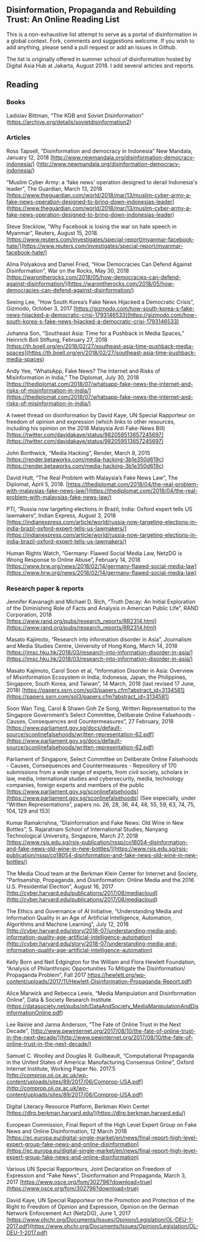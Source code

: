 ## Disinformation, Propaganda and Rebuilding Trust: An Online Reading List 
This is a non-exhaustive list attempt to serve as a portal of disinformation in a global context. Fork, comments and suggestions welcome. If you wish to add anything, please send a pull request or add an issues in Github. 

The list is originally offered in summer school of disinformation hosted by Digital Asia Hub at Jakarta, August 2018. I add several articles and reports.

## Reading
### Books
Ladislav Bittman, “The KGB and Soviet Disinformation” (https://archive.org/details/sovietdisinformation2)

### Articles
Ross Tapsell, “Disinformation and democracy in Indonesia” New Mandala, January 12, 2018 [http://www.newmandala.org/disinformation-democracy-indonesia/]
(http://www.newmandala.org/disinformation-democracy-indonesia/)

“Muslim Cyber Army: a 'fake news' operation designed to derail Indonesia's leader”, The Guardian, March 13, 2018
[https://www.theguardian.com/world/2018/mar/13/muslim-cyber-army-a-fake-news-operation-designed-to-bring-down-indonesias-leader] (https://www.theguardian.com/world/2018/mar/13/muslim-cyber-army-a-fake-news-operation-designed-to-bring-down-indonesias-leader)

Steve Stecklow, “Why Facebook is losing the war on hate speech in Myanmar”, Reuters, August 15, 2018.
[https://www.reuters.com/investigates/special-report/myanmar-facebook-hate/](https://www.reuters.com/investigates/special-report/myanmar-facebook-hate/)

Alina Polyakova and Daniel Fried, “How Democracies Can Defend Against Disinformation”, War on the Rocks, May 30, 2018
[https://warontherocks.com/2018/05/how-democracies-can-defend-against-disinformation/](https://warontherocks.com/2018/05/how-democracies-can-defend-against-disinformation/)

Seeing Lee, "How South Korea’s Fake News Hijacked a Democratic Crisis”, Gizmodo, October 3, 2017
[https://gizmodo.com/how-south-korea-s-fake-news-hijacked-a-democratic-crisi-1793146533](https://gizmodo.com/how-south-korea-s-fake-news-hijacked-a-democratic-crisi-1793146533)

Johanna Son, “Southeast Asia: Time for a Pushback in Media Spaces,” Heinrich Boll Stiftung, February 27, 2018
[https://th.boell.org/en/2018/02/27/southeast-asia-time-pushback-media-spaces](https://th.boell.org/en/2018/02/27/southeast-asia-time-pushback-media-spaces)
 
Andy Yee, “WhatsApp, Fake News? The Internet and Risks of Misinformation in India,” The Diplomat, July 30, 2018
[https://thediplomat.com/2018/07/whatsapp-fake-news-the-internet-and-risks-of-misinformation-in-india/](https://thediplomat.com/2018/07/whatsapp-fake-news-the-internet-and-risks-of-misinformation-in-india/)

A tweet thread on disinformation by David Kaye, UN Special Rapporteur on freedom of opinion and expression (which links to other resources, including his opinion on the 2018 Malaysia Anti Fake-News Bill)
[https://twitter.com/davidakaye/status/982059513657245697](https://twitter.com/davidakaye/status/982059513657245697)
  
John Borthwick, “Media Hacking”, Render, March 8, 2015
[https://render.betaworks.com/media-hacking-3b1e350d619c](https://render.betaworks.com/media-hacking-3b1e350d619c)
  
David Hutt, “The Real Problem with Malaysia’s Fake News Law”, The Diplomat, April 5, 2018.
[https://thediplomat.com/2018/04/the-real-problem-with-malaysias-fake-news-law/](https://thediplomat.com/2018/04/the-real-problem-with-malaysias-fake-news-law/)
   
PTI, “Russia now targeting elections in Brazil, India: Oxford expert tells US lawmakers”, Indian Express, August 3, 2018
[https://indianexpress.com/article/world/russia-now-targeting-elections-in-india-brazil-oxford-expert-tells-us-lawmakers/](https://indianexpress.com/article/world/russia-now-targeting-elections-in-india-brazil-oxford-expert-tells-us-lawmakers/)

Human Rights Watch, “Germany: Flawed Social Media Law, NetzDG is Wrong Response to Online Abuse”, February 14, 2018
[https://www.hrw.org/news/2018/02/14/germany-flawed-social-media-law](https://www.hrw.org/news/2018/02/14/germany-flawed-social-media-law)

### Research paper & reports

Jennifer Kavanagh and Michael D. Rich, “Truth Decay: An Initial Exploration of the Diminishing Role of Facts and Analysis in American Public Life”, RAND Corporation, 2018 [https://www.rand.org/pubs/research_reports/RR2314.html](https://www.rand.org/pubs/research_reports/RR2314.html)

Masato Kajimoto, “Research into information disorder in Asia”, Journalism and Media Studies Centre, University of Hong Kong, March 14, 2018
[https://jmsc.hku.hk/2018/03/research-into-information-disorder-in-asia/](https://jmsc.hku.hk/2018/03/research-into-information-disorder-in-asia/)

Masato Kajimoto, Carol Soon et al, “Information Disorder in Asia: Overview of Misinformation Ecosystem in India, Indonesia, Japan, the Philippines, Singapore, South Korea, and Taiwan”, 14 March, 2018 (last revised 17 June, 2018)
[https://papers.ssrn.com/sol3/papers.cfm?abstract_id=3134581](https://papers.ssrn.com/sol3/papers.cfm?abstract_id=3134581)

Soon Wan Ting, Carol & Shawn Goh Ze Song, Written Representation to the Singapore Government’s Select Committee, Deliberate Online Falsehoods - Causes, Consequences and Countermeasures”, 27 February, 2018
[https://www.parliament.gov.sg/docs/default-source/sconlinefalsehoods/written-representation-62.pdf](https://www.parliament.gov.sg/docs/default-source/sconlinefalsehoods/written-representation-62.pdf)

Parliament of Singapore, Select Committee on Deliberate Online Falsehoods - Causes, Consequences and Countermeasures - Repository of 170 submissions from a wide range of experts, from civil society, scholars in law, media, international studies and cybersecurity, media, technology companies, foreign experts and members of the public
[https://www.parliament.gov.sg/sconlinefalsehoods](https://www.parliament.gov.sg/sconlinefalsehoods)
(See especially, under “Written Representations”, papers no. 26, 28, 36, 44, 48, 55, 59, 63, 74, 75, 104, 129 and 153)

Kumar Ramakrishna, “Disinformation and Fake News: Old Wine in New Bottles”, S. Rajaratnam School of International Studies, Nanyang Technological University, Singapore, March 27, 2018
[https://www.rsis.edu.sg/rsis-publication/nssp/co18054-disinformation-and-fake-news-old-wine-in-new-bottles/](https://www.rsis.edu.sg/rsis-publication/nssp/co18054-disinformation-and-fake-news-old-wine-in-new-bottles/)

The Media Cloud team at the Berkman Klein Center for Internet and Society, “Partisanship, Propaganda, and Disinformation: Online Media and the 2016 U.S. Presidential Election”, August 16, 2017
[http://cyber.harvard.edu/publications/2017/08/mediacloud](http://cyber.harvard.edu/publications/2017/08/mediacloud)

The Ethics and Governance of AI Initiative, “Understanding Media and Information Quality in an Age of Artificial Intelligence, Automation, Algorithms and Machine Learning”, July 12, 2018
[http://cyber.harvard.edu/story/2018-07/understanding-media-and-information-quality-age-artificial-intelligence-automation](http://cyber.harvard.edu/story/2018-07/understanding-media-and-information-quality-age-artificial-intelligence-automation)

Kelly Born and Nell Edgington for the William and Flora Hewlett Foundation, “Analysis of Philanthropic Opportunities To Mitigate the Disinformation/ Propaganda Problem”, Fall 2017
[https://hewlett.org/wp-content/uploads/2017/11/Hewlett-Disinformation-Propaganda-Report.pdf)](https://hewlett.org/wp-content/uploads/2017/11/Hewlett-Disinformation-Propaganda-Report.pdf)
    
Alice Marwick and Rebecca Lewis, “Media Manipulation and Disinformation Online”, Data & Society Research Institute
(https://datasociety.net/pubs/oh/DataAndSociety_MediaManipulationAndDisinformationOnline.pdf)

Lee Rainie and Janna Anderson, “The Fate of Online Trust in the Next Decade”, [http://www.pewinternet.org/2017/08/10/the-fate-of-online-trust-in-the-next-decade/](http://www.pewinternet.org/2017/08/10/the-fate-of-online-trust-in-the-next-decade/)

Samuel C. Woolley and Douglas R. Guilbeault, “Computational Propaganda in the United States of America: Manufacturing Consensus Online”, Oxford Internet Institute, Working Paper No. 2017.5
[http://comprop.oii.ox.ac.uk/wp-content/uploads/sites/89/2017/06/Comprop-USA.pdf](http://comprop.oii.ox.ac.uk/wp-content/uploads/sites/89/2017/06/Comprop-USA.pdf)

Digital Literacy Resource Platform, Berkman Klein Center
[https://dlrp.berkman.harvard.edu/](https://dlrp.berkman.harvard.edu/)

European Commission, Final Report of the High Level Expert Group on Fake News and Online Disinformation, 12 March 2018
[https://ec.europa.eu/digital-single-market/en/news/final-report-high-level-expert-group-fake-news-and-online-disinformation](https://ec.europa.eu/digital-single-market/en/news/final-report-high-level-expert-group-fake-news-and-online-disinformation)

Various UN Special Rapporteurs, Joint Declaration on Freedom of Expression and “Fake News”, Disinformation and Propaganda, March 3, 2017
[https://www.osce.org/fom/302796?download=true](https://www.osce.org/fom/302796?download=true)

David Kaye, UN Special Rapporteur on the Promotion and Protection of the Right to Freedom of Opinion and Expression, Opinion on the German Network Enforcement Act (NetzDG), June 1, 2017
[https://www.ohchr.org/Documents/Issues/Opinion/Legislation/OL-DEU-1-2017.pdf](https://www.ohchr.org/Documents/Issues/Opinion/Legislation/OL-DEU-1-2017.pdf)
